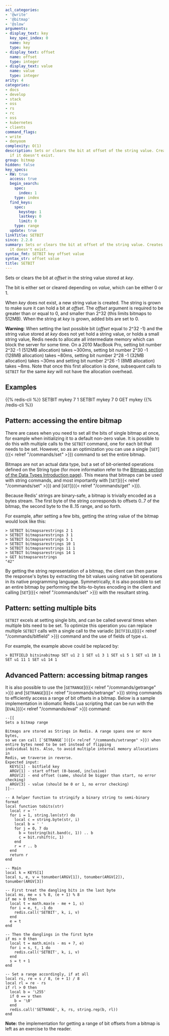 ```yaml
---
acl_categories:
- '@write'
- '@bitmap'
- '@slow'
arguments:
- display_text: key
  key_spec_index: 0
  name: key
  type: key
- display_text: offset
  name: offset
  type: integer
- display_text: value
  name: value
  type: integer
arity: 4
categories:
- docs
- develop
- stack
- oss
- rs
- rc
- oss
- kubernetes
- clients
command_flags:
- write
- denyoom
complexity: O(1)
description: Sets or clears the bit at offset of the string value. Creates the key
  if it doesn't exist.
group: bitmap
hidden: false
key_specs:
- RW: true
  access: true
  begin_search:
    spec:
      index: 1
    type: index
  find_keys:
    spec:
      keystep: 1
      lastkey: 0
      limit: 0
    type: range
  update: true
linkTitle: SETBIT
since: 2.2.0
summary: Sets or clears the bit at offset of the string value. Creates the key if
  it doesn't exist.
syntax_fmt: SETBIT key offset value
syntax_str: offset value
title: SETBIT
---
```

Sets or clears the bit at _offset_ in the string value stored at _key_.

The bit is either set or cleared depending on _value_, which can be either 0 or
1.

When _key_ does not exist, a new string value is created.
The string is grown to make sure it can hold a bit at _offset_.
The _offset_ argument is required to be greater than or equal to 0, and smaller
than 2^32 (this limits bitmaps to 512MB).
When the string at _key_ is grown, added bits are set to 0.

**Warning**: When setting the last possible bit (_offset_ equal to 2^32 -1) and
the string value stored at _key_ does not yet hold a string value, or holds a
small string value, Redis needs to allocate all intermediate memory which can
block the server for some time.
On a 2010 MacBook Pro, setting bit number 2^32 -1 (512MB allocation) takes
~300ms, setting bit number 2^30 -1 (128MB allocation) takes ~80ms, setting bit
number 2^28 -1 (32MB allocation) takes ~30ms and setting bit number 2^26 -1 (8MB
allocation) takes ~8ms.
Note that once this first allocation is done, subsequent calls to `SETBIT` for
the same _key_ will not have the allocation overhead.

## Examples

{{% redis-cli %}}
SETBIT mykey 7 1
SETBIT mykey 7 0
GET mykey
{{% /redis-cli %}}


## Pattern: accessing the entire bitmap

There are cases when you need to set all the bits of single bitmap at once, for
example when initializing it to a default non-zero value. It is possible to do
this with multiple calls to the `SETBIT` command, one for each bit that needs to
be set. However, so as an optimization you can use a single [`SET`]({{< relref "/commands/set" >}}) command to set
the entire bitmap.

Bitmaps are not an actual data type, but a set of bit-oriented operations
defined on the String type (for more information refer to the
[Bitmaps section of the Data Types Introduction page][ti]). This means that
bitmaps can be used with string commands, and most importantly with [`SET`]({{< relref "/commands/set" >}}) and
[`GET`]({{< relref "/commands/get" >}}).

Because Redis' strings are binary-safe, a bitmap is trivially encoded as a bytes
stream. The first byte of the string corresponds to offsets 0..7 of
the bitmap, the second byte to the 8..15 range, and so forth.

For example, after setting a few bits, getting the string value of the bitmap
would look like this:

```
> SETBIT bitmapsarestrings 2 1
> SETBIT bitmapsarestrings 3 1
> SETBIT bitmapsarestrings 5 1
> SETBIT bitmapsarestrings 10 1
> SETBIT bitmapsarestrings 11 1
> SETBIT bitmapsarestrings 14 1
> GET bitmapsarestrings
"42"
```

By getting the string representation of a bitmap, the client can then parse the
response's bytes by extracting the bit values using native bit operations in its
native programming language. Symmetrically, it is also possible to set an entire
bitmap by performing the bits-to-bytes encoding in the client and calling [`SET`]({{< relref "/commands/set" >}})
with the resultant string.

[ti]: /develop/data-types-intro#bitmaps

## Pattern: setting multiple bits

`SETBIT` excels at setting single bits, and can be called several times when
multiple bits need to be set. To optimize this operation you can replace
multiple `SETBIT` calls with a single call to the variadic [`BITFIELD`]({{< relref "/commands/bitfield" >}}) command
and the use of fields of type `u1`.

For example, the example above could be replaced by:

```
> BITFIELD bitsinabitmap SET u1 2 1 SET u1 3 1 SET u1 5 1 SET u1 10 1 SET u1 11 1 SET u1 14 1
```

## Advanced Pattern: accessing bitmap ranges

It is also possible to use the [`GETRANGE`]({{< relref "/commands/getrange" >}}) and [`SETRANGE`]({{< relref "/commands/setrange" >}}) string commands to
efficiently access a range of bit offsets in a bitmap. Below is a sample
implementation in idiomatic Redis Lua scripting that can be run with the [`EVAL`]({{< relref "/commands/eval" >}})
command:

```
--[[
Sets a bitmap range

Bitmaps are stored as Strings in Redis. A range spans one or more bytes,
so we can call [`SETRANGE`]({{< relref "/commands/setrange" >}}) when entire bytes need to be set instead of flipping
individual bits. Also, to avoid multiple internal memory allocations in
Redis, we traverse in reverse.
Expected input:
  KEYS[1] - bitfield key
  ARGV[1] - start offset (0-based, inclusive)
  ARGV[2] - end offset (same, should be bigger than start, no error checking)
  ARGV[3] - value (should be 0 or 1, no error checking)
]]--

-- A helper function to stringify a binary string to semi-binary format
local function tobits(str)
  local r = ''
  for i = 1, string.len(str) do
    local c = string.byte(str, i)
    local b = ' '
    for j = 0, 7 do
      b = tostring(bit.band(c, 1)) .. b
      c = bit.rshift(c, 1)
    end
    r = r .. b
  end
  return r
end

-- Main
local k = KEYS[1]
local s, e, v = tonumber(ARGV[1]), tonumber(ARGV[2]), tonumber(ARGV[3])

-- First treat the dangling bits in the last byte
local ms, me = s % 8, (e + 1) % 8
if me > 0 then
  local t = math.max(e - me + 1, s)
  for i = e, t, -1 do
    redis.call('SETBIT', k, i, v)
  end
  e = t
end

-- Then the danglings in the first byte
if ms > 0 then
  local t = math.min(s - ms + 7, e)
  for i = s, t, 1 do
    redis.call('SETBIT', k, i, v)
  end
  s = t + 1
end

-- Set a range accordingly, if at all
local rs, re = s / 8, (e + 1) / 8
local rl = re - rs
if rl > 0 then
  local b = '\255'
  if 0 == v then
    b = '\0'
  end
  redis.call('SETRANGE', k, rs, string.rep(b, rl))
end
```

**Note:** the implementation for getting a range of bit offsets from a bitmap is
left as an exercise to the reader.
